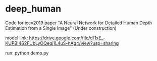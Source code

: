# deep_human
Code for iccv2019 paper "A Neural Network for Detailed Human Depth Estimation from a Single Image" (Under construction)

model link:
https://drive.google.com/file/d/1xE_-KUPBI4S2FUbLyOQeqj1L4uS-hAg4/view?usp=sharing

run:
python demo.py


